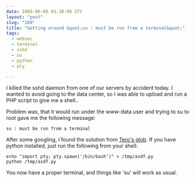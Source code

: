 ```yaml
---
date: 2008-06-06 03:30:00 UTC
layout: "post"
slug: "189"
title: "Getting around &quot;su : must be run from a terminal&quot;"
tags:
  - websec
  - terminal
  - sshd
  - su
  - python
  - pty

---
```

<p>I killed the sshd daemon from one of our servers by accident today. I wanted to avoid going to the data center, so I was able to upload and run a PHP script to give me a shell..</p>

<p>Problem was, that it would run under the www-data user and trying to su to root gave me the following message:</p>

```
su : must be run from a terminal
```

<p>After some googling, I found the solution from <a href="http://tero.marttila.de/">Tero's glob</a>. If you have python installed, just run the following from your shell:</p>

```
echo "import pty; pty.spawn('/bin/bash')" > /tmp/asdf.py
python /tmp/asdf.py
```

<p>You now have a proper terminal, and things like 'su' will work as usual.</p>

